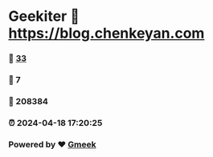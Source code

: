 # Geekiter :link: https://blog.chenkeyan.com 
### :page_facing_up: [33](https://blog.chenkeyan.com/tag.html) 
### :speech_balloon: 7 
### :hibiscus: 208384 
### :alarm_clock: 2024-04-18 17:20:25 
### Powered by :heart: [Gmeek](https://github.com/Meekdai/Gmeek)

